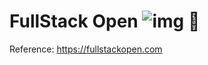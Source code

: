 # FullStack Open ![img](https://img.shields.io/badge/buhohacker-Fullstack-blue) 🦉
Reference: https://fullstackopen.com